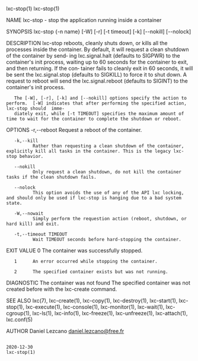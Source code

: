 lxc-stop(1)                                                                                                                                              lxc-stop(1)

NAME
       lxc-stop - stop the application running inside a container

SYNOPSIS
       lxc-stop {-n name} [-W] [-r] [-t timeout] [-k] [--nokill] [--nolock]

DESCRIPTION
       lxc-stop reboots, cleanly shuts down, or kills all the processes inside the container. By default, it will request a clean shutdown of the container by send‐
       ing lxc.signal.halt (defaults to SIGPWR) to the container's init process, waiting up to 60 seconds for the container to exit, and then returning. If the con‐
       tainer fails to cleanly exit in 60 seconds, it will be sent the lxc.signal.stop (defaults to SIGKILL) to force it to shut down. A request to reboot will send
       the lxc.signal.reboot (defaults to SIGINT) to the container's init process.

       The [-W], [-r], [-k] and [--nokill] options specify the action to perform.  [-W] indicates that after performing the specified action, lxc-stop should  imme‐
       diately exit, while [-t TIMEOUT] specifies the maximum amount of time to wait for the container to complete the shutdown or reboot.

OPTIONS
       -r,--reboot
              Request a reboot of the container.

       -k,--kill
              Rather than requesting a clean shutdown of the container, explicitly kill all tasks in the container. This is the legacy lxc-stop behavior.

       --nokill
              Only request a clean shutdown, do not kill the container tasks if the clean shutdown fails.

       --nolock
              This option avoids the use of any of the API lxc locking, and should only be used if lxc-stop is hanging due to a bad system state.

       -W,--nowait
              Simply perform the requestion action (reboot, shutdown, or hard kill) and exit.

       -t,--timeout TIMEOUT
              Wait TIMEOUT seconds before hard-stopping the container.

EXIT VALUE
       0      The container was successfully stopped.

       1      An error occurred while stopping the container.

       2      The specified container exists but was not running.

DIAGNOSTIC
       The container was not found
              The specified container was not created before with the lxc-create command.

SEE ALSO
       lxc(7),  lxc-create(1),  lxc-copy(1),  lxc-destroy(1), lxc-start(1), lxc-stop(1), lxc-execute(1), lxc-console(1), lxc-monitor(1), lxc-wait(1), lxc-cgroup(1),
       lxc-ls(1), lxc-info(1), lxc-freeze(1), lxc-unfreeze(1), lxc-attach(1), lxc.conf(5)

AUTHOR
       Daniel Lezcano <daniel.lezcano@free.fr>

                                                                             2020-12-30                                                                  lxc-stop(1)
